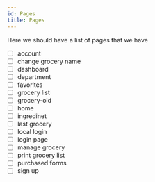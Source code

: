 ```yaml
---
id: Pages
title: Pages
---
```


Here we should have a list of pages that we have

- [ ] account  
- [ ] change grocery name
- [ ] dashboard
- [ ] department
- [ ] favorites
- [ ] grocery list
- [ ] grocery-old
- [ ] home
- [ ] ingredinet
- [ ] last grocery
- [ ] local login
- [ ] login page
- [ ] manage grocery
- [ ] print grocery list
- [ ] purchased forms
- [ ] sign up  
